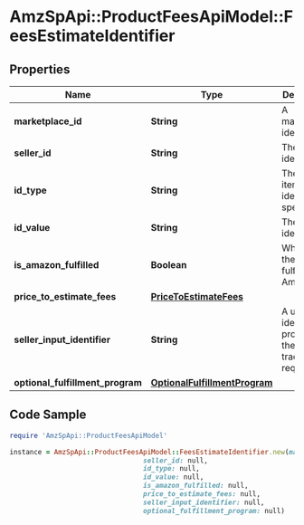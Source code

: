 # AmzSpApi::ProductFeesApiModel::FeesEstimateIdentifier

## Properties

Name | Type | Description | Notes
------------ | ------------- | ------------- | -------------
**marketplace_id** | **String** | A marketplace identifier. | [optional] 
**seller_id** | **String** | The seller identifier. | [optional] 
**id_type** | **String** | The type of item identifier specified. | [optional] 
**id_value** | **String** | The item identifier. | [optional] 
**is_amazon_fulfilled** | **Boolean** | When true, the offer is fulfilled by Amazon. | [optional] 
**price_to_estimate_fees** | [**PriceToEstimateFees**](PriceToEstimateFees.md) |  | [optional] 
**seller_input_identifier** | **String** | A unique identifier provided by the caller to track this request. | [optional] 
**optional_fulfillment_program** | [**OptionalFulfillmentProgram**](OptionalFulfillmentProgram.md) |  | [optional] 

## Code Sample

```ruby
require 'AmzSpApi::ProductFeesApiModel'

instance = AmzSpApi::ProductFeesApiModel::FeesEstimateIdentifier.new(marketplace_id: null,
                                 seller_id: null,
                                 id_type: null,
                                 id_value: null,
                                 is_amazon_fulfilled: null,
                                 price_to_estimate_fees: null,
                                 seller_input_identifier: null,
                                 optional_fulfillment_program: null)
```


